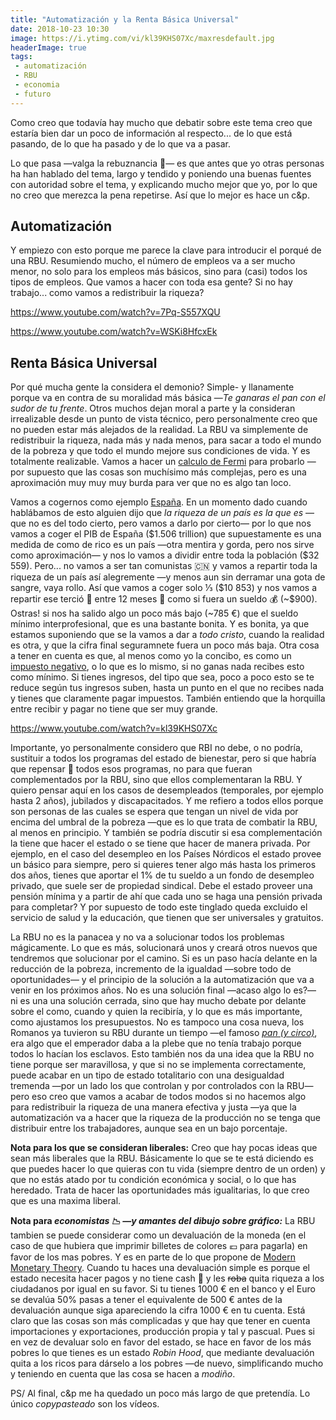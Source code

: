 ```yaml
---
title: "Automatización y la Renta Básica Universal"
date: 2018-10-23 10:30
image: https://i.ytimg.com/vi/kl39KHS07Xc/maxresdefault.jpg
headerImage: true 
tags: 
 - automatización
 - RBU
 - economia
 - futuro
---
```


Como creo que todavía hay mucho que debatir sobre este tema creo que estaría bien dar un poco de información al respecto... de lo que está pasando, de lo que ha pasado y de lo que va a pasar. 

Lo que pasa —valga la rebuznancia :horse:— es que antes que yo otras personas ha han hablado del tema, largo y tendido y poniendo una buenas fuentes con autoridad sobre el tema, y explicando mucho mejor que yo, por lo que no creo que merezca la pena repetirse. Así que lo mejor es hace un c&p. 

## Automatización

Y empiezo con esto porque me parece la clave para introducir el porqué de una RBU. Resumiendo mucho, el número de empleos va a ser mucho menor, no solo para los empleos más básicos, sino para (casi) todos los tipos de empleos. Que vamos a hacer con toda esa gente? Si no hay trabajo... como vamos a redistribuir la riqueza? 

https://www.youtube.com/watch?v=7Pq-S557XQU

https://www.youtube.com/watch?v=WSKi8HfcxEk

## Renta Básica Universal

Por qué mucha gente la considera el demonio? Simple- y llanamente porque va en contra de su moralidad más básica —_Te ganaras el pan con el sudor de tu frente_. Otros muchos dejan moral a parte y la consideran irrealizable desde un punto de vista técnico, pero personalmente creo que no pueden estar más alejados de la realidad. La RBU va simplemente de redistribuir la riqueza, nada más y nada menos, para sacar a todo el mundo de la pobreza y que todo el mundo mejore sus condiciones de vida. Y es totalmente realizable. Vamos a hacer un [calculo de Fermi](https://en.wikipedia.org/wiki/Fermi_problem) para probarlo —por supuesto que las cosas son muchísimo más complejas, pero es una aproximación muy muy muy burda para ver que no es algo tan loco. 

Vamos a cogernos como ejemplo [España](https://en.wikipedia.org/wiki/Spain). En un momento dado cuando hablábamos de esto alguien dijo que _la riqueza de un país es la que es_ —que no es del todo cierto, pero vamos a darlo por cierto— por lo que nos vamos a coger el PIB de España (\$1.506 trillion) que supuestamente es una medida de como de rico es un país —otra mentira y gorda, pero nos sirve como aproximación— y nos lo vamos a dividir entre toda la población (\$32 559). Pero... no vamos a ser tan comunistas :cn:  y vamos a repartir toda la riqueza de un país así alegremente —y menos aun sin derramar una gota de sangre, vaya rollo. Así que vamos a coger solo ⅓ (\$10 853) y nos vamos a repartir ese terció :beer:  entre 12 meses :calendar: como si fuera un sueldo :moneybag: (~\$900). Ostras! si nos ha salido algo un poco más bajo (~785 €) que el sueldo mínimo interprofesional, que es una bastante bonita. Y es bonita, ya que estamos suponiendo que se la vamos a dar a _todo cristo_, cuando la realidad es otra, y que la cifra final seguramnete fuera un poco más baja. Otra cosa a tener en cuenta es que, al menos como yo la concibo, es como un [impuesto negativo](https://en.wikipedia.org/wiki/Negative_income_tax), o lo que es lo mismo, si no ganas nada recibes esto como mínimo. Si tienes ingresos, del tipo que sea, poco a poco esto se te reduce según tus ingresos suben, hasta un punto en el que no recibes nada y tienes que claramente pagar impuestos. También entiendo que la horquilla entre recibir y pagar no tiene que ser muy grande.

https://www.youtube.com/watch?v=kl39KHS07Xc

Importante, yo personalmente considero que RBI no debe, o no podría, sustituir a todos los programas del estado de bienestar, pero si que habría que repensar :thinking: todos esos programas, no para que fueran complementados por la RBU, sino que ellos complementaran la RBU. Y quiero pensar aquí en los casos de desempleados (temporales, por ejemplo hasta 2 años), jubilados y discapacitados. Y me refiero a todos ellos porque son personas de las cuales se espera que tengan un nivel de vida por encima del umbral de la pobreza —que es lo que trata de combatir la RBU, al menos en principio. Y también se podría discutir si esa complementación la tiene que hacer el estado o se tiene que hacer de manera privada. Por ejemplo, en el caso del desempleo en los Países Nórdicos el estado provee un básico para siempre, pero si quieres tener algo más hasta los primeros dos años, tienes que aportar el 1% de tu sueldo a un fondo de desempleo privado, que suele ser de propiedad sindical. Debe el estado proveer una pensión mínima y a partir de ahí que cada uno se haga una pensión privada para completar? Y por supuesto de todo este tinglado queda excluido el servicio de salud y la educación, que tienen que ser universales y gratuitos. 

La RBU no es la panacea y no va a solucionar todos los problemas mágicamente. Lo que es más, solucionará unos y creará otros nuevos que tendremos que solucionar por el camino. Si es un paso hacía delante en la reducción de la pobreza, incremento de la igualdad —sobre todo de oportunidades— y el principio de la solución a la automatización que va a venir en los próximos años. No es una solución final —acaso algo lo es?— ni es una una solución cerrada, sino que hay mucho debate por delante sobre el como, cuando y quien la recibiría, y lo que es más importante, como ajustamos los presupuestos. No es tampoco una cosa nueva, los Romanos ya tuvieron su RBU durante un tiempo —el famoso [_pan (y circo)_](https://en.wikipedia.org/wiki/Bread_and_circuses), era algo que el emperador daba a la plebe que no tenía trabajo porque todos lo hacían los esclavos. Esto también nos da una idea que la RBU no tiene porque ser maravillosa, y que si no se implementa correctamente, puede acabar en un tipo de estado totalitario con una desigualdad tremenda —por un lado los que controlan y por controlados con la RBU— pero eso creo que vamos a acabar de todos modos si no hacemos algo para redistribuir la riqueza de una manera efectiva y justa —ya que la automatización va a hacer que la riqueza de la producción no se tenga que distribuir entre los trabajadores, aunque sea en un bajo porcentaje.

**Nota para los que se consideran liberales:** Creo que hay pocas ideas que sean más liberales que la RBU. Básicamente lo que se te está diciendo es que puedes hacer lo que quieras con tu vida (siempre dentro de un orden) y que no estás atado por tu condición económica y social, o lo que has heredado. Trata de hacer las oportunidades más igualitarias, lo que creo que es una maxima liberal. 

**Nota para *economistas :chart_with_downwards_trend: —y amantes del dibujo sobre gráfico:*** La RBU tambien se puede considerar como un devaluación de la moneda (en el caso de que hubiera que imprimir billetes de colores :euro: para pagarla) en favor de los mas pobres. Y es en parte de lo que propone de [Modern Monetary Theory](https://en.wikipedia.org/wiki/Modern_Monetary_Theory). Cuando tu haces una devaluación simple es porque el estado necesita hacer pagos y no tiene cash :money_with_wings: y les ~~roba~~ quita riqueza a los ciudadanos por igual en su favor. Si tu tienes 1000 € en el banco y el Euro se devalúa 50% pasas a tener el equivalente de 500 € antes de la devaluación aunque siga apareciendo la cifra 1000 € en tu cuenta. Está claro que las cosas son más complicadas y que hay que tener en cuenta importaciones y exportaciones, producción propia y tal y pascual. Pues si en vez de devaluar solo en favor del estado, se hace en favor de los más pobres lo que tienes es un estado _Robin Hood_, que mediante devaluación quita a los ricos para dárselo a los pobres —de nuevo, simplificando mucho y teniendo en cuenta que las cosa se hacen a _modiño_. 

PS/ Al final, c&p me ha quedado un poco más largo de que pretendía. Lo único *copypasteado* son los vídeos. 







